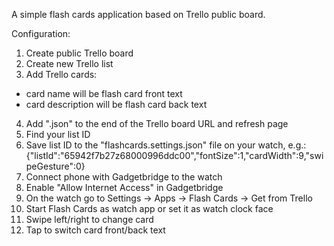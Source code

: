 A simple flash cards application based on Trello public board. 

Configuration:

1. Create public Trello board
2. Create new Trello list
3. Add Trello cards:
- card name will be flash card front text
- card description will be flash card back text
4. Add ".json" to the end of the Trello board URL and refresh page
5. Find your list ID
6. Save list ID to the "flashcards.settings.json" file on your watch, e.g.: 
{"listId":"65942f7b27z68000996ddc00","fontSize":1,"cardWidth":9,"swipeGesture":0}
7. Connect phone with Gadgetbridge to the watch
8. Enable "Allow Internet Access" in Gadgetbridge
9. On the watch go to Settings -> Apps -> Flash Cards -> Get from Trello
10. Start Flash Cards as watch app or set it as watch clock face
11. Swipe left/right to change card
12. Tap to switch card front/back text